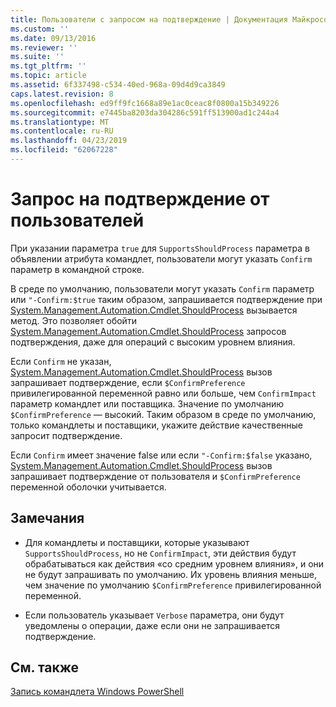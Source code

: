 ```yaml
---
title: Пользователи с запросом на подтверждение | Документация Майкрософт
ms.custom: ''
ms.date: 09/13/2016
ms.reviewer: ''
ms.suite: ''
ms.tgt_pltfrm: ''
ms.topic: article
ms.assetid: 6f337498-c534-40ed-968a-09d4d9ca3849
caps.latest.revision: 8
ms.openlocfilehash: ed9ff9fc1668a89e1ac0ceac8f0800a15b349226
ms.sourcegitcommit: e7445ba8203da304286c591ff513900ad1c244a4
ms.translationtype: MT
ms.contentlocale: ru-RU
ms.lasthandoff: 04/23/2019
ms.locfileid: "62067228"
---
```

# <a name="users-requesting-confirmation"></a>Запрос на подтверждение от пользователей

При указании параметра `true` для `SupportsShouldProcess` параметра в объявлении атрибута командлет, пользователи могут указать `Confirm` параметр в командной строке.

В среде по умолчанию, пользователи могут указать `Confirm` параметр или `"-Confirm:$true` таким образом, запрашивается подтверждение при [System.Management.Automation.Cmdlet.ShouldProcess](/dotnet/api/System.Management.Automation.Cmdlet.ShouldProcess) вызывается метод. Это позволяет обойти [System.Management.Automation.Cmdlet.ShouldProcess](/dotnet/api/System.Management.Automation.Cmdlet.ShouldProcess) запросов подтверждения, даже для операций с высоким уровнем влияния.

Если `Confirm` не указан, [System.Management.Automation.Cmdlet.ShouldProcess](/dotnet/api/System.Management.Automation.Cmdlet.ShouldProcess) вызов запрашивает подтверждение, если `$ConfirmPreference` привилегированной переменной равно или больше, чем `ConfirmImpact` параметр командлет или поставщика. Значение по умолчанию `$ConfirmPreference` — высокий. Таким образом в среде по умолчанию, только командлеты и поставщики, укажите действие качественные запросит подтверждение.

Если `Confirm` имеет значение false или если `"-Confirm:$false` указано, [System.Management.Automation.Cmdlet.ShouldProcess](/dotnet/api/System.Management.Automation.Cmdlet.ShouldProcess) вызов запрашивает подтверждение от пользователя и `$ConfirmPreference` переменной оболочки учитывается.

## <a name="remarks"></a>Замечания

- Для командлеты и поставщики, которые указывают `SupportsShouldProcess`, но не `ConfirmImpact`, эти действия будут обрабатываться как действия «со средним уровнем влияния», и они не будут запрашивать по умолчанию. Их уровень влияния меньше, чем значение по умолчанию `$ConfirmPreference` привилегированной переменной.

- Если пользователь указывает `Verbose` параметра, они будут уведомлены о операции, даже если они не запрашивается подтверждение.

## <a name="see-also"></a>См. также

[Запись командлета Windows PowerShell](./writing-a-windows-powershell-cmdlet.md)
